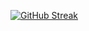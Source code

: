 [![GitHub Streak](http://github-readme-streak-stats.herokuapp.com?user=Jory-Roberts&theme=nightowl&hide_border=true)](https://git.io/streak-stats)

